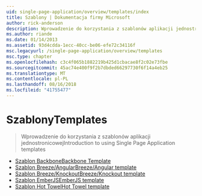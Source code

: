 ```yaml
---
uid: single-page-application/overview/templates/index
title: Szablony | Dokumentacja firmy Microsoft
author: rick-anderson
description: Wprowadzenie do korzystania z szablonów aplikacji jednostronicowej
ms.author: riande
ms.date: 01/14/2013
ms.assetid: 93d4cdda-1ecc-40cc-be06-efe72c34116f
msc.legacyurl: /single-page-application/overview/templates
msc.type: chapter
ms.openlocfilehash: c3c4f065b1882219b425d1cbacae8f2c02e73fbe
ms.sourcegitcommit: 45ac74e400f9f2b7dbded66297730f6f14a4eb25
ms.translationtype: MT
ms.contentlocale: pl-PL
ms.lasthandoff: 08/16/2018
ms.locfileid: "41755477"
---
```

<a name="templates"></a><span data-ttu-id="aca28-103">Szablony</span><span class="sxs-lookup"><span data-stu-id="aca28-103">Templates</span></span>
====================
> <span data-ttu-id="aca28-104">Wprowadzenie do korzystania z szablonów aplikacji jednostronicowej</span><span class="sxs-lookup"><span data-stu-id="aca28-104">Introduction to using Single Page Application templates</span></span>


- [<span data-ttu-id="aca28-105">Szablon Backbone</span><span class="sxs-lookup"><span data-stu-id="aca28-105">Backbone Template</span></span>](backbonejs-template.md)
- [<span data-ttu-id="aca28-106">Szablon Breeze/Angular</span><span class="sxs-lookup"><span data-stu-id="aca28-106">Breeze/Angular template</span></span>](breezeangular-template.md)
- [<span data-ttu-id="aca28-107">Szablon Breeze/Knockout</span><span class="sxs-lookup"><span data-stu-id="aca28-107">Breeze/Knockout template</span></span>](breezeknockout-template.md)
- [<span data-ttu-id="aca28-108">Szablon EmberJS</span><span class="sxs-lookup"><span data-stu-id="aca28-108">EmberJS template</span></span>](emberjs-template.md)
- [<span data-ttu-id="aca28-109">Szablon Hot Towel</span><span class="sxs-lookup"><span data-stu-id="aca28-109">Hot Towel template</span></span>](hottowel-template.md)
